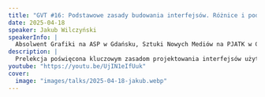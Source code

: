 ```yaml
---
title: "GVT #16: Podstawowe zasady budowania interfejsów. Różnice i podobieństwa interfejsów w grach i aplikacjach"
date: 2025-04-18
speaker: Jakub Wilczyński
speakerInfo: |
  Absolwent Grafiki na ASP w Gdańsku, Sztuki Nowych Mediów na PJATK w Gdańsku oraz Architektury na SSW w Sopocie. Od 2021 roku prowadzi zajęcia na Wydziale Sztuki Nowych Mediów PJATK w Gdańsku. Pracuje jako UX i UI designer, współprowadzi studio projektowe. Z zamiłowania muzyk i akwarysta, zapalony gracz.
description: |
  Prelekcja poświęcona kluczowym zasadom projektowania interfejsów użytkownika, zarówno w grach, jak i aplikacjach. Omówimy różnice wynikające z odmiennych celów i mechanik interakcji, a także podobieństwa w różnych zakresach.
youtube: "https://youtu.be/UjIN1eIfUuk"
cover:
  image: "images/talks/2025-04-18-jakub.webp"
---
```

